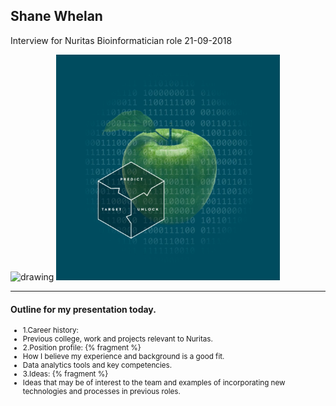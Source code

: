 ## Shane Whelan
Interview for Nuritas Bioinformatician role 21-09-2018

<!-- ![test](/public/img/carragh_lake.jpg) -->

<img src="https://azcdn.discovery.pgsitecore.com/en-us/-/media/Olay_PathFinder/Images/Callouts/Brand_Experience_promos/Desktop/DT_BE_Landing_Aminopeptides_HeaderImage.jpg?h=310&la=en-US&w=500&v=1-201802281215" alt="drawing" width="520px"/> <img src="/public/img/Nuritas.png" alt="drawing" width="358px"/>

---

#### Outline for my presentation today.

<small>

- 1.Career history:
 - Previous college, work and projects relevant to Nuritas. 
- 2.Position profile: {% fragment %}
 - How I believe my experience and background is a good fit. 
 - Data analytics tools and key competencies. 
- 3.Ideas: {% fragment %}
 - Ideas that may be of interest to the team and examples of incorporating new technologies and processes in previous roles.

</small>